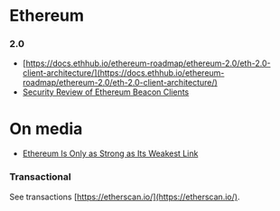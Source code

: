 # Ethereum 

### 2.0

- [https://docs.ethhub.io/ethereum-roadmap/ethereum-2.0/eth-2.0-client-architecture/](https://docs.ethhub.io/ethereum-roadmap/ethereum-2.0/eth-2.0-client-architecture/)
- [Security Review of Ethereum Beacon Clients](https://arxiv.org/pdf/2109.11677.pdf)


# On media

- [Ethereum Is Only as Strong as Its Weakest Link](https://www.coindesk.com/tech/2021/09/29/ethereum-is-only-as-strong-as-its-weakest-link/)


### Transactional

See transactions [https://etherscan.io/](https://etherscan.io/).